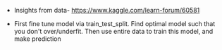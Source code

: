 * Insights from data-
https://www.kaggle.com/learn-forum/60581

* First fine tune model via train_test_split. Find optimal model such that you don't over/underfit. Then use entire data to train this model, and make prediction 
